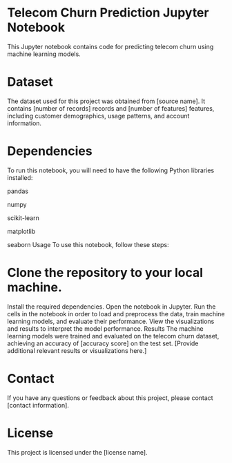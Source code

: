 # Telecom Churn Prediction Jupyter Notebook
This Jupyter notebook contains code for predicting telecom churn using machine learning models.

# Dataset
The dataset used for this project was obtained from [source name]. It contains [number of records] records and [number of features] features, including customer demographics, usage patterns, and account information.

# Dependencies
To run this notebook, you will need to have the following Python libraries installed:

pandas

numpy

scikit-learn

matplotlib

seaborn
Usage
To use this notebook, follow these steps:

# Clone the repository to your local machine.
Install the required dependencies.
Open the notebook in Jupyter.
Run the cells in the notebook in order to load and preprocess the data, train machine learning models, and evaluate their performance.
View the visualizations and results to interpret the model performance.
Results
The machine learning models were trained and evaluated on the telecom churn dataset, achieving an accuracy of [accuracy score] on the test set. [Provide additional relevant results or visualizations here.]

# Contact
If you have any questions or feedback about this project, please contact [contact information].

# License
This project is licensed under the [license name].
